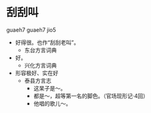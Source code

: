 # 刮刮叫
guaeh7 guaeh7 jio5
+ 好得很。也作“刮刮老叫”。
  * 东台方言词典
+ 好。
  * 兴化方言词典
+ 形容极好、实在好
  * 泰县方言志
    - 这杲子是～。
    - 都是～，超等第一名的脚色。（官场现形记·4回）
    - 他唱的歌儿～。
